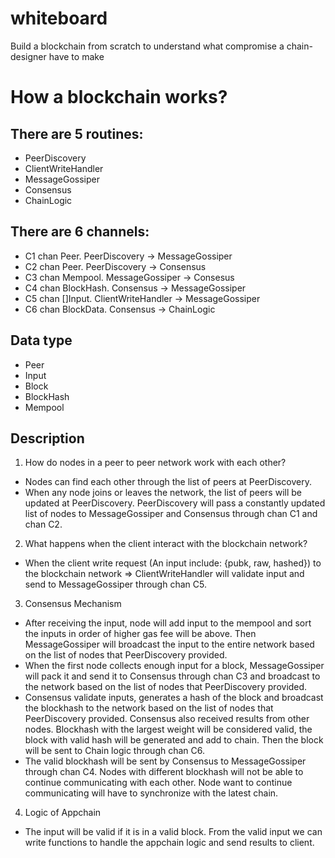 # whiteboard

Build a blockchain from scratch to understand what compromise a chain-designer have to make

# How a blockchain works?

## There are 5 routines:

- PeerDiscovery
- ClientWriteHandler
- MessageGossiper
- Consensus
- ChainLogic

## There are 6 channels:

- C1 chan Peer. PeerDiscovery -> MessageGossiper
- C2 chan Peer. PeerDiscovery -> Consensus
- C3 chan Mempool. MessageGossiper -> Consesus
- C4 chan BlockHash. Consensus -> MessageGossiper
- C5 chan []Input. ClientWriteHandler -> MessageGossiper
- C6 chan BlockData. Consensus -> ChainLogic

## Data type

- Peer
- Input
- Block
- BlockHash
- Mempool

## Description

1. How do nodes in a peer to peer network work with each other?

- Nodes can find each other through the list of peers at PeerDiscovery.
- When any node joins or leaves the network, the list of peers will be updated at PeerDiscovery. PeerDiscovery will pass a constantly updated list of nodes to MessageGossiper and Consensus through chan C1 and chan C2.

2. What happens when the client interact with the blockchain network?

- When the client write request (An input include: {pubk, raw, hashed}) to the blockchain network
  => ClientWriteHandler will validate input and send to MessageGossiper through chan C5.

3. Consensus Mechanism

- After receiving the input, node will add input to the mempool and sort the inputs in order of higher gas fee will be above. Then MessageGossiper will broadcast the input to the entire network based on the list of nodes that PeerDiscovery provided.
- When the first node collects enough input for a block, MessageGossiper will pack it and send it to Consensus through chan C3 and broadcast to the network based on the list of nodes that PeerDiscovery provided.
- Consensus validate inputs, generates a hash of the block and broadcast the blockhash to the network based on the list of nodes that PeerDiscovery provided. Consensus also received results from other nodes. Blockhash with the largest weight will be considered valid, the block with valid hash will be generated and add to chain. Then the block will be sent to Chain logic through chan C6.
- The valid blockhash will be sent by Consensus to MessageGossiper through chan C4. Nodes with different blockhash will not be able to continue communicating with each other.
  Node want to continue communicating will have to synchronize with the latest chain.

4. Logic of Appchain

- The input will be valid if it is in a valid block. From the valid input we can write functions to handle the appchain logic and send results to client.
